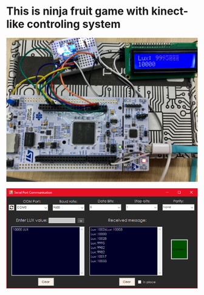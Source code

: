 # This is ninja fruit game with kinect-like controling system
![Build status](https://raw.githubusercontent.com/tobiaszciesielski/Light_Control_System/master/circuit.jpg)

![Build status](https://raw.githubusercontent.com/tobiaszciesielski/Light_Control_System/master/app.jpg)
